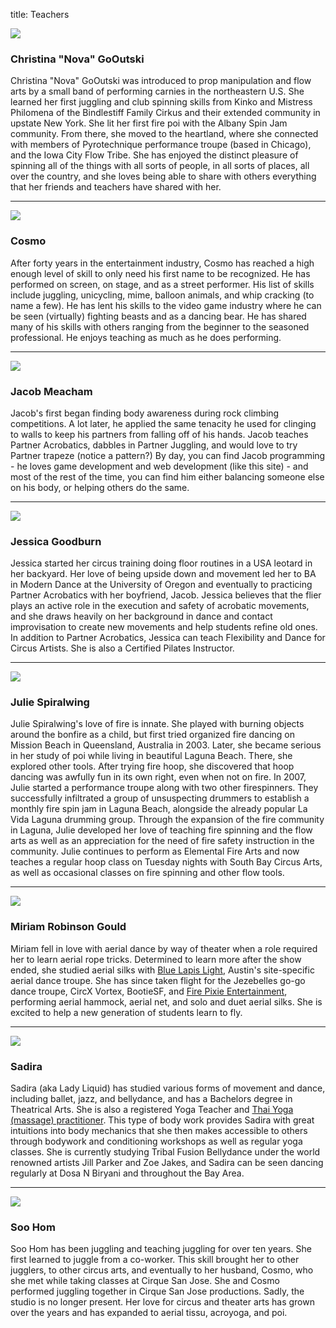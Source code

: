 title: Teachers

<div class="row bio">
<img src="/static/img/teachers/christina.jpg"/>
<h3>Christina "Nova" GoOutski</h3>
Christina "Nova" GoOutski was introduced to prop manipulation and flow arts by a small band of performing carnies in the northeastern U.S. She learned her first juggling and club spinning skills from Kinko and Mistress Philomena of the Bindlestiff Family Cirkus and their extended community in upstate New York. She lit her first fire poi with the Albany Spin Jam community. From there, she moved to the heartland, where she connected with members of Pyrotechnique performance troupe (based in Chicago), and the Iowa City Flow Tribe. She has enjoyed the distinct pleasure of spinning all of the things with all sorts of people, in all sorts of places, all over the country, and she loves being able to share with others everything that her friends and teachers have shared with her. 
</div>
<hr class = "soften">

<div class="row bio">
<img src="/static/img/teachers/cosmo.jpg"/>
<h3>Cosmo</h3>
After forty years in the entertainment industry, Cosmo has reached a high enough level of skill to only need his first name to be recognized. He has performed on screen, on stage, and as a street performer. His list of skills include juggling, unicycling, mime, balloon animals, and whip cracking (to name a few). He has lent his skills to the video game industry where he can be seen (virtually) fighting beasts and as a dancing bear. He has shared many of his skills with others ranging from the beginner to the seasoned professional. He enjoys teaching as much as he does performing.
</div> 
<hr class = "soften">

<div class="row bio">
<img src="/static/img/teachers/jacob.jpg"/>
<h3>Jacob Meacham</h3>

Jacob's first began finding body awareness during rock climbing competitions. A lot later, he applied the same tenacity he used for clinging to walls to keep his partners from falling off of his hands. Jacob teaches Partner Acrobatics, dabbles in Partner Juggling, and would love to try Partner trapeze (notice a pattern?) By day, you can find Jacob programming - he loves game development and web development (like this site) - and most of the rest of the time, you can find him either balancing someone else on his body, or helping others do the same.
</div>
<hr class = "soften">

<div class="row bio">
<img src="/static/img/teachers/jessica.jpg"/>
<h3>Jessica Goodburn</h3>

Jessica started her circus training doing floor routines in a USA leotard in her backyard. Her love of being upside down and movement led her to BA in Modern Dance at the University of Oregon and eventually to practicing Partner Acrobatics with her boyfriend, Jacob. Jessica believes that the flier plays an active role in the execution and safety of acrobatic movements, and she draws heavily on her background in dance and contact improvisation to create new movements and help students refine old ones. In addition to Partner Acrobatics, Jessica can teach Flexibility and Dance for Circus Artists. She is also a Certified Pilates Instructor. 
</div>
<hr class = "soften">

<div class="row bio">
<img src="/static/img/teachers/julie.jpg"/>
<h3>Julie Spiralwing</h3>

Julie Spiralwing's love of fire is innate. She played with burning objects around the bonfire as a child, but first tried organized fire dancing on Mission Beach in Queensland, Australia in 2003. Later, she became serious in her study of poi while living in beautiful Laguna Beach. There, she explored other tools. After trying fire hoop, she discovered that hoop dancing was awfully fun in its own right, even when not on fire. In 2007, Julie started a performance troupe along with two other firespinners. They successfully infiltrated a group of unsuspecting drummers to establish a monthly fire spin jam in Laguna Beach, alongside the already popular La Vida Laguna drumming group. Through the expansion of the fire community in Laguna, Julie developed her love of teaching fire spinning and the flow arts as well as an appreciation for the need of fire safety instruction in the community. Julie continues to perform as Elemental Fire Arts and now teaches a regular hoop class on Tuesday nights with South Bay Circus Arts, as well as occasional classes on fire spinning and other flow tools.

</div>
<hr class = "soften">

<div class="row bio">
<img src="/static/img/teachers/miriam.jpg"/>
<h3>Miriam Robinson Gould</h3>
Miriam fell in love with aerial dance by way of theater when a role required her to learn aerial rope tricks. Determined to learn more after the show ended, she studied aerial silks with <a href="http://bluelapislight.org/">Blue Lapis Light</a>, Austin's site-specific aerial dance troupe. She has since taken flight for the Jezebelles go-go dance troupe, CircX Vortex, BootieSF, and <a href="http://fire.firepixie.com/">Fire Pixie Entertainment</a>, performing aerial hammock, aerial net, and solo and duet aerial silks. She is excited to help a new generation of students learn to fly.
</div>
<hr class = "soften">

<div class="row bio">
<img src="/static/img/teachers/candace.jpg"/>
<h3>Sadira</h3>
Sadira (aka Lady Liquid) has studied various forms of movement and dance, including ballet, jazz, and bellydance, and has a Bachelors degree in Theatrical Arts. She is also a registered Yoga Teacher and <a href="http://myanirvana.com/classes-offered">Thai Yoga (massage) practitioner</a>. This type of body work provides Sadira with great intuitions into body mechanics that she then makes accessible to others through bodywork and conditioning workshops as well as regular yoga classes. She is currently studying Tribal Fusion Bellydance under the world renowned artists Jill Parker and Zoe Jakes, and Sadira can be seen dancing regularly at Dosa N Biryani and throughout the Bay Area. 
</div>
<hr class = "soften">

<div class="row bio">
<img src="/static/img/teachers/soo.jpg"/>
<h3>Soo Hom</h3>
Soo Hom has been juggling and teaching juggling for over ten years. She first learned to juggle from a co-worker. This skill brought her to other jugglers, to other circus arts, and eventually to her husband, Cosmo, who she met while taking classes at Cirque San Jose. She and Cosmo performed juggling together in Cirque San Jose productions. Sadly, the studio is no longer present. Her love for circus and theater arts has grown over the years and has expanded to aerial tissu, acroyoga, and poi.
</div>